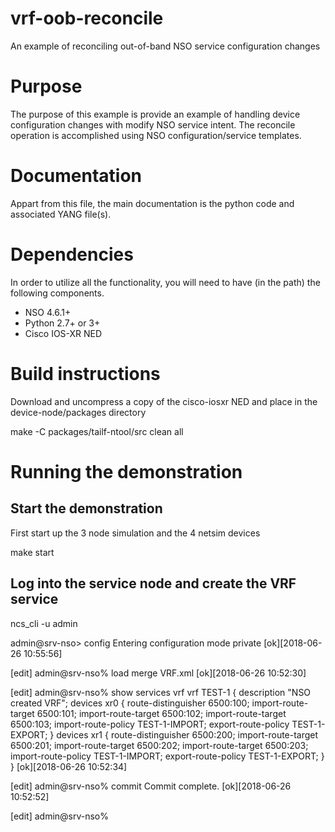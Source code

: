 # vrf-oob-reconcile

An example of reconciling out-of-band NSO service configuration changes

# Purpose

The purpose of this example is provide an example of handling device configuration
changes with modify NSO service intent. The reconcile operation is accomplished using 
NSO configuration/service templates.

# Documentation

Appart from this file, the main documentation is the python code and associated
YANG file(s).

# Dependencies

In order to utilize all the functionality, you will need to have (in the path)
the following components.

* NSO 4.6.1+
* Python 2.7+ or 3+
* Cisco IOS-XR NED

# Build instructions

   Download and uncompress a copy of the cisco-iosxr NED and place in the
   device-node/packages directory

   make -C packages/tailf-ntool/src clean all

# Running the demonstration

## Start the demonstration
  First start up the 3 node simulation and the 4 netsim devices

  make start

## Log into the service node and create the VRF service

   ncs_cli -u admin

   admin@srv-nso> config
   Entering configuration mode private
   [ok][2018-06-26 10:55:56]

   [edit]
   admin@srv-nso% load merge VRF.xml
   [ok][2018-06-26 10:52:30]

   [edit]
   admin@srv-nso% show services vrf 
   vrf TEST-1 {
      description "NSO created VRF";
      devices xr0 {
          route-distinguisher 6500:100;
          import-route-target 6500:101;
          import-route-target 6500:102;
          import-route-target 6500:103;
          import-route-policy TEST-1-IMPORT;
          export-route-policy TEST-1-EXPORT;
      }
      devices xr1 {
          route-distinguisher 6500:200;
          import-route-target 6500:201;
          import-route-target 6500:202;
          import-route-target 6500:203;
          import-route-policy TEST-1-IMPORT;
          export-route-policy TEST-1-EXPORT;
      }
   }
   [ok][2018-06-26 10:52:34]

   [edit]
   admin@srv-nso% commit
   Commit complete.
   [ok][2018-06-26 10:52:52]

   [edit]
   admin@srv-nso%
